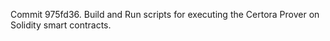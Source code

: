 Commit 975fd36.                    Build and Run scripts for executing the Certora Prover on Solidity smart contracts.